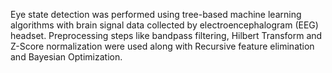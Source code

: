 Eye state detection was performed using tree-based machine learning algorithms with brain signal data collected by electroencephalogram (EEG) headset. Preprocessing steps like bandpass filtering, Hilbert Transform and Z-Score normalization were used along with Recursive feature elimination and Bayesian Optimization.

